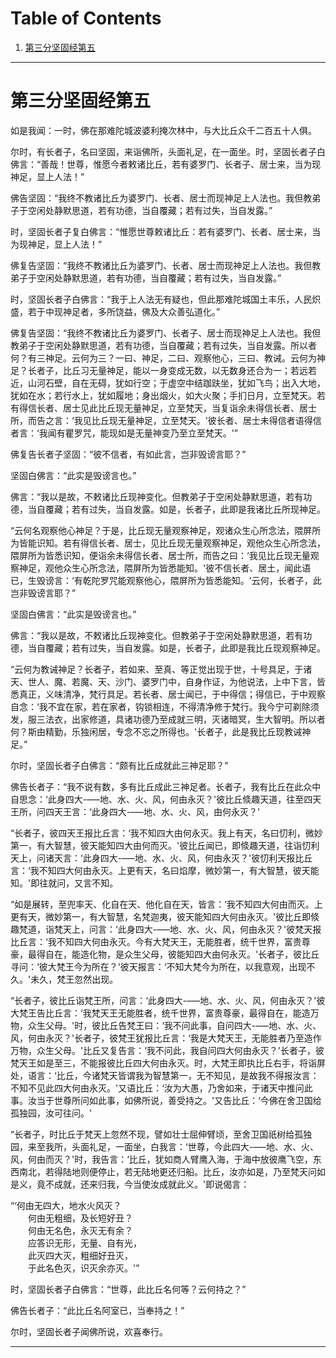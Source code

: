 
# Table of Contents

1.  [第三分坚固经第五](#orgba1a0a9)

---


<a id="orgba1a0a9"></a>

# 第三分坚固经第五

如是我闻：一时，佛在那难陀城波婆利掩次林中，与大比丘众千二百五十人俱。

尔时，有长者子，名曰坚固，来诣佛所，头面礼足，在一面坐。时，坚固长者子白佛言：“善哉！世尊，惟愿今者敕诸比丘，若有婆罗门、长者子、居士来，当为现神足，显上人法！”

佛告坚固：“我终不教诸比丘为婆罗门、长者、居士而现神足上人法也。我但教弟子于空闲处静默思道，若有功德，当自覆藏；若有过失，当自发露。”

时，坚固长者子复白佛言：“惟愿世尊敕诸比丘：若有婆罗门、长者、居士来，当为现神足，显上人法！”

佛复告坚固：“我终不教诸比丘为婆罗门、长者、居士而现神足上人法也。我但教弟子于空闲处静默思道，若有功德，当自覆藏；若有过失，当自发露。”

时，坚固长者子白佛言：“我于上人法无有疑也，但此那难陀城国土丰乐，人民炽盛，若于中现神足者，多所饶益，佛及大众善弘道化。”

佛复告坚固：“我终不教诸比丘为婆罗门、长者子、居士而现神足上人法也。我但教弟子于空闲处静默思道，若有功德，当自覆藏；若有过失，当自发露。所以者何？有三神足。云何为三？一曰、神足，二曰、观察他心，三曰、教诫。云何为神足？长者子，比丘习无量神足，能以一身变成无数，以无数身还合为一；若远若近，山河石壁，自在无碍，犹如行空；于虚空中结跏趺坐，犹如飞鸟；出入大地，犹如在水；若行水上，犹如履地；身出烟火，如大火聚；手扪日月，立至梵天。若有得信长者、居士见此比丘现无量神足，立至梵天，当复诣余未得信长者、居士所，而告之言：‘我见比丘现无量神足，立至梵天。'彼长者、居士未得信者语得信者言：‘我闻有瞿罗咒，能现如是无量神变乃至立至梵天。'”

佛复告长者子坚固：“彼不信者，有如此言，岂非毁谤言耶？”

坚固白佛言：“此实是毁谤言也。”

佛言：“我以是故，不敕诸比丘现神变化。但教弟子于空闲处静默思道，若有功德，当自覆藏；若有过失，当自发露。如是，长者子，此即是我诸比丘所现神足。

“云何名观察他心神足？于是，比丘现无量观察神足，观诸众生心所念法，隈屏所为皆能识知。若有得信长者、居士，见比丘现无量观察神足，观他众生心所念法，隈屏所为皆悉识知，便诣余未得信长者、居士所，而告之曰：‘我见比丘现无量观察神足，观他众生心所念法，隈屏所为皆悉能知。'彼不信长者、居土，闻此语已，生毁谤言：‘有乾陀罗咒能观察他心，隈屏所为皆悉能知。'云何，长者子，此岂非毁谤言耶？”

坚固白佛言：“此实是毁谤言也。”

佛言：“我以是故，不敕诸比丘现神变化。但教弟子于空闲处静默思道，若有功德，当自覆藏；若有过失，当自发露。如是，长者子，此即是我比丘现观察神足。

“云何为教诫神足？长者子，若如来、至真、等正觉出现于世，十号具足，于诸天、世人、魔、若魔、天、沙门、婆罗门中，自身作证，为他说法，上中下言，皆悉真正，义味清净，梵行具足。若长者、居士闻已，于中得信；得信已，于中观察自念：‘我不宜在家，若在家者，钩锁相连，不得清净修于梵行。我今宁可剃除须发，服三法衣，出家修道，具诸功德乃至成就三明，灭诸暗冥，生大智明。所以者何？斯由精勤，乐独闲居，专念不忘之所得也。'长者子，此是我比丘现教诫神足。”

尔时，坚固长者子白佛言：“颇有比丘成就此三神足耶？”

佛告长者子：“我不说有数，多有比丘成此三神足者。长者子，我有比丘在此众中自思念：‘此身四大-&#x2013;&#x2014;地、水、火、风，何由永灭？'彼比丘倐趣天道，往至四天王所，问四天王言：‘此身四大-&#x2013;&#x2014;地、水、火、风，由何永灭？'

“长者子，彼四天王报比丘言：‘我不知四大由何永灭。我上有天，名曰忉利，微妙第一，有大智慧，彼天能知四大由何而灭。'彼比丘闻已，即倐趣天道，往诣忉利天上，问诸天言：‘此身四大-&#x2013;&#x2014;地、水、火、风，何由永灭？'彼忉利天报比丘言：‘我不知四大何由永灭。上更有天，名曰焰摩，微妙第一，有大智慧，彼天能知。'即往就问，又言不知。

“如是展转，至兜率天、化自在天、他化自在天，皆言：‘我不知四大何由而灭。上更有天，微妙第一，有大智慧，名梵迦夷，彼天能知四大何由永灭。'彼比丘即倐趣梵道，诣梵天上，问言：‘此身四大-&#x2013;&#x2014;地、水、火、风，何由永灭？'彼梵天报比丘言：‘我不知四大何由永灭。今有大梵天王，无能胜者，统千世界，富贵尊豪，最得自在，能造化物，是众生父母，彼能知四大由何永灭。'长者子，彼比丘寻问：‘彼大梵王今为所在？'彼天报言：‘不知大梵今为所在，以我意观，出现不久。'未久，梵王忽然出现。

“长者子，彼比丘诣梵王所，问言：‘此身四大-&#x2013;&#x2014;地、水、火、风，何由永灭？'彼大梵王告比丘言：‘我梵天王无能胜者，统千世界，富贵尊豪，最得自在，能造万物，众生父母。'时，彼比丘告梵王曰：‘我不问此事，自问四大-&#x2013;&#x2014;地、水、火、风，何由永灭？'长者子，彼梵王犹报比丘言：‘我是大梵天王，无能胜者乃至造作万物，众生父母。'比丘又复告言：‘我不问此，我自问四大何由永灭？'长者子，彼梵天王如是至三，不能报彼比丘四大何由永灭。时，大梵王即执比丘右手，将诣屏处，语言：‘比丘，今诸梵天皆谓我为智慧第一，无不知见，是故我不得报汝言：不知不见此四大何由永灭。'又语比丘：‘汝为大愚，乃舍如来，于诸天中推问此事。汝当于世尊所问如此事，如佛所说，善受持之。'又告比丘：‘今佛在舍卫国给孤独园，汝可往问。'

“长者子，时比丘于梵天上忽然不现，譬如壮士屈伸臂顷，至舍卫国祇树给孤独园，来至我所，头面礼足，一面坐，白我言：‘世尊，今此四大-&#x2013;&#x2014;地、水、火、风，何由而灭？'时，我告言：‘比丘，犹如商人臂鹰入海，于海中放彼鹰飞空，东西南北，若得陆地则便停止，若无陆地更还归船。比丘，汝亦如是，乃至梵天问如是义，竟不成就，还来归我，今当使汝成就此义。'即说偈言：

“‘何由无四大，地水火风灭？  
　　何由无粗细，及长短好丑？  
　　何由无名色，永灭无有余？  
　　应答识无形，无量、自有光，  
　　此灭四大灭，粗细好丑灭，  
　　于此名色灭，识灭余亦灭。'”

时，坚固长者子白佛言：“世尊，此比丘名何等？云何持之？”

佛告长者子：“此比丘名阿室已，当奉持之！”

尔时，坚固长者子闻佛所说，欢喜奉行。

---


